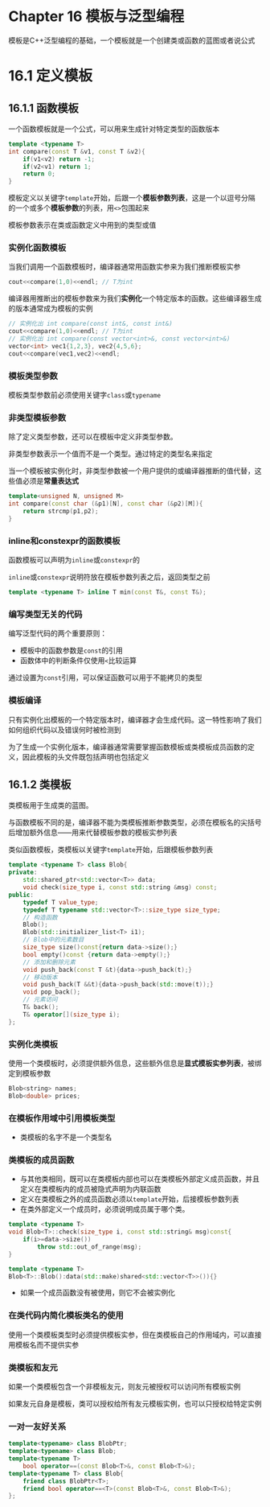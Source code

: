 # Chapter 16 模板与泛型编程

模板是C++泛型编程的基础，一个模板就是一个创建类或函数的蓝图或者说公式

# 16.1 定义模板

## 16.1.1 函数模板

一个函数模板就是一个公式，可以用来生成针对特定类型的函数版本

```cpp
template <typename T>
int compare(const T &v1, const T &v2){
	if(v1<v2) return -1;
	if(v2<v1) return 1;
	return 0;
}
```

模板定义以关键字`template`开始，后跟一个**模板参数列表**，这是一个以逗号分隔的一个或多个**模板参数**的列表，用`<>`包围起来

模板参数表示在类或函数定义中用到的类型或值

### 实例化函数模板

当我们调用一个函数模板时，编译器通常用函数实参来为我们推断模板实参

```cpp
cout<<compare(1,0)<<endl; // T为int
```

编译器用推断出的模板参数来为我们**实例化**一个特定版本的函数。这些编译器生成的版本通常成为模板的实例

```cpp
// 实例化出 int compare(const int&, const int&)
cout<<compare(1,0)<<endl; // T为int
// 实例化出 int compare(const vector<int>&, const vector<int>&)
vector<int> vec1{1,2,3}, vec2{4,5,6};
cout<<compare(vec1,vec2)<<endl;
```

### 模板类型参数

模板类型参数前必须使用关键字`class`或`typename`

### 非类型模板参数

除了定义类型参数，还可以在模板中定义非类型参数。

非类型参数表示一个值而不是一个类型。通过特定的类型名来指定

当一个模板被实例化时，非类型参数被一个用户提供的或编译器推断的值代替，这些值必须是**常量表达式**

```cpp
template<unsigned N, unsigned M>
int compare(const char (&p1)[N], const char (&p2)[M]){
	return strcmp(p1,p2);
}
```

### inline和constexpr的函数模板

函数模板可以声明为`inline`或`constexpr`的

`inline`或`constexpr`说明符放在模板参数列表之后，返回类型之前

```cpp
template <typename T> inline T min(const T&, const T&);
```

### 编写类型无关的代码

编写泛型代码的两个重要原则：

- 模板中的函数参数是`const`的引用
- 函数体中的判断条件仅使用`<`比较运算

通过设置为`const`引用，可以保证函数可以用于不能拷贝的类型

### 模板编译

只有实例化出模板的一个特定版本时，编译器才会生成代码。这一特性影响了我们如何组织代码以及错误何时被检测到

为了生成一个实例化版本，编译器通常需要掌握函数模板或类模板成员函数的定义，因此模板的头文件既包括声明也包括定义

## 16.1.2 类模板

类模板用于生成类的蓝图。

与函数模板不同的是，编译器不能为类模板推断参数类型，必须在模板名的尖括号后增加额外信息——用来代替模板参数的模板实参列表

类似函数模板，类模板以关键字`template`开始，后跟模板参数列表

```cpp
template <typename T> class Blob{
private:
	std::shared_ptr<std::vector<T>> data;
	void check(size_type i, const std::string &msg) const;
public:
	typedef T value_type;
	typedef T typename std::vector<T>::size_type size_type;
	// 构造函数
	Blob();
	Blob(std::initializer_list<T> i1);
	// Blob中的元素数目
	size_type size()const{return data->size();}
	bool empty()const {return data->empty();}
	// 添加和删除元素
	void push_back(const T &t){data->push_back(t);}
	// 移动版本
	void push_back(T &&t){data->push_back(std::move(t));}
	void pop_back();
	// 元素访问
	T& back();
	T& operator[](size_type i);
};
```

### 实例化类模板

使用一个类模板时，必须提供额外信息，这些额外信息是**显式模板实参列表**，被绑定到模板参数

```cpp
Blob<string> names;
Blob<double> prices;
```

### 在模板作用域中引用模板类型

- 类模板的名字不是一个类型名

### 类模板的成员函数

- 与其他类相同，既可以在类模板内部也可以在类模板外部定义成员函数，并且定义在类模板内的成员被隐式声明为内联函数
- 定义在类模板之外的成员函数必须以`template`开始，后接模板参数列表
- 在类外部定义一个成员时，必须说明成员属于哪个类。

```cpp
template <typename T>
void Blob<T>::check(size_type i, const std::string& msg)const{
	if(i>=data->size())
		throw std::out_of_range(msg);
}
```

```cpp
template <typename T>
Blob<T>::Blob():data(std::make)shared<std::vector<T>>()){}
```

- 如果一个成员函数没有被使用，则它不会被实例化

### 在类代码内简化模板类名的使用

使用一个类模板类型时必须提供模板实参，但在类模板自己的作用域内，可以直接用模板名而不提供实参

### 类模板和友元

如果一个类模板包含一个非模板友元，则友元被授权可以访问所有模板实例

如果友元自身是模板，类可以授权给所有友元模板实例，也可以只授权给特定实例

### 一对一友好关系

```cpp
template<typename> class BlobPtr;
template<typename> class Blob;
template<typename T>
	bool operator==(const Blob<T>&, const Blob<T>&);
template<typename T> class Blob{
	friend class BlobPtr<T>;
	friend bool operator==<T>(const Blob<T>&, const Blob<T>&);
};
```